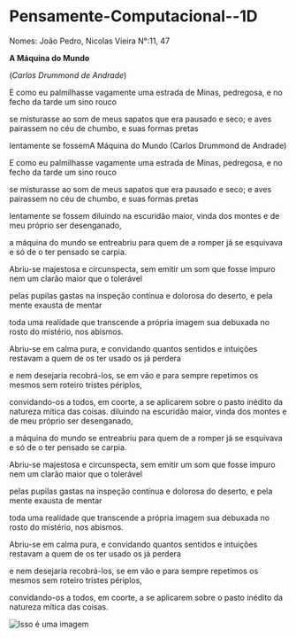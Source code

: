 # Pensamente-Computacional--1D

Nomes: João Pedro, Nicolas Vieira     N°:11, 47

**A Máquina do Mundo**

(*Carlos Drummond de Andrade*)

E como eu palmilhasse vagamente
uma estrada de Minas, pedregosa,
e no fecho da tarde um sino rouco

se misturasse ao som de meus sapatos
que era pausado e seco; e aves pairassem
no céu de chumbo, e suas formas pretas

lentamente se fossemA Máquina do Mundo
(Carlos Drummond de Andrade)

E como eu palmilhasse vagamente
uma estrada de Minas, pedregosa,
e no fecho da tarde um sino rouco

se misturasse ao som de meus sapatos
que era pausado e seco; e aves pairassem
no céu de chumbo, e suas formas pretas

lentamente se fossem diluindo
na escuridão maior, vinda dos montes
e de meu próprio ser desenganado,

a máquina do mundo se entreabriu
para quem de a romper já se esquivava
e só de o ter pensado se carpia.

Abriu-se majestosa e circunspecta,
sem emitir um som que fosse impuro
nem um clarão maior que o tolerável

pelas pupilas gastas na inspeção
contínua e dolorosa do deserto,
e pela mente exausta de mentar

toda uma realidade que transcende
a própria imagem sua debuxada
no rosto do mistério, nos abismos.

Abriu-se em calma pura, e convidando
quantos sentidos e intuições restavam
a quem de os ter usado os já perdera

e nem desejaria recobrá-los,
se em vão e para sempre repetimos
os mesmos sem roteiro tristes périplos,

convidando-os a todos, em coorte,
a se aplicarem sobre o pasto inédito
da natureza mítica das coisas. diluindo
na escuridão maior, vinda dos montes
e de meu próprio ser desenganado,

a máquina do mundo se entreabriu
para quem de a romper já se esquivava
e só de o ter pensado se carpia.

Abriu-se majestosa e circunspecta,
sem emitir um som que fosse impuro
nem um clarão maior que o tolerável

pelas pupilas gastas na inspeção
contínua e dolorosa do deserto,
e pela mente exausta de mentar

toda uma realidade que transcende
a própria imagem sua debuxada
no rosto do mistério, nos abismos.

Abriu-se em calma pura, e convidando
quantos sentidos e intuições restavam
a quem de os ter usado os já perdera

e nem desejaria recobrá-los,
se em vão e para sempre repetimos
os mesmos sem roteiro tristes périplos,

convidando-os a todos, em coorte,
a se aplicarem sobre o pasto inédito
da natureza mítica das coisas.

![Isso é uma imagem](https://ccs-vernacular.medium.com/sobre-o-poema-a-m%C3%A1quina-do-mundo-97623982cf57)
